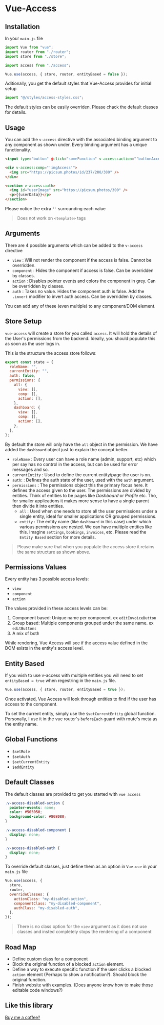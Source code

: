 # Vue-Access

## Installation

In your `main.js` file

```js
import Vue from "vue";
import router from "./router";
import store from "./store";

import access from "./access";

Vue.use(access, { store, router, entityBased = false });
```

Aditionally, you get the default styles that Vue-Access provides for initial setup

```js
import "@/styles/access-styles.css";
```

The default styles can be easily overriden. Please chack the default classes for details.

## Usage

You can add the `v-access` directive with the associated binding argument to any component as shown under. Every binding argument has a unique functionality.

```html
<input type="button" @click="someFunction" v-access:action="'buttonAccess'" />

<div v-access:comp="'imgAccess'">
  <img src="https://picsum.photos/id/237/200/300" />
</div>

<section v-access:auth>
  <img id="userImage" src="https://picsum.photos/300" />
  <p>{{userData}}</p>
</section>
```

Please notice the extra `''` surrounding each value

> Does not work on `<template>` tags

## Arguments

There are 4 possible arguments which can be added to the `v-access` directive

- `view`
  : Will not render the component if the access is false.
  Cannot be overridden.
- `component`
  : Hides the component if access is false.
  Can be overridden by classes.
- `action`
  : Disables pointer events and colors the component in grey.
  Can be overridden by classes.
- `auth`
  : Takes no value. Hides the component auth is false.
  Add the `.invert` modifier to invert auth access.
  Can be overridden by classes.

You can add any of these (even multiple) to any component/DOM element.

## Store Setup

`vue-access` will create a store for you called `access`. It will hold the details of the User's permissions from the backend. Ideally, you should populate this as soon as the user logs in.

This is the structure the access store follows:

```js
export const state = {
  roleName: "",
  currentEntity: "",
  auth: false,
  permissions: {
    all: {
      view: [],
      comp: [],
      action: [],
    },
    dashboard: {
      view: [],
      comp: [],
      action: [],
    },
  },
};
```

By default the store will only have the `all` object in the permission. We have added the `dashboard` object just to explain the concept better.

- `roleName`
  : Every user can have a role name (admin, support, etc) which per say has no control in the access, but can be used for error messages and so.
- `currentEntity`
  : Used to define the current entity/page the user is on.
- `auth`:
  : Defines the auth state of the user, used with the `auth` argument.
- `permissions`
  : The permissions object this the primary focus here. It defines the access given to the user. The permissions are divided by entities. Think of entities to be pages like _Dashboard_ or _Profile_ etc. Tho, for smaller applications it makes more sense to have a single parent then divide it into entities.
  - `all`
    : Used when one needs to store all the user permissions under a single entity, ideal for smaller applications OR grouped permissions.
  - `entity`
    : The entity name (like `dashboard` in this case) under which various permissions are nested. We can have multiple entities like this. Imagine `settings`, `bookings`, `invoices`, etc. Please read the `Entity Based` section for more details.

> Please make sure that when you populate the access store it retains the same structure as shown above.

## Permissions Values

Every entity has 3 possible access levels:

- `view`
- `component`
- `action`

The values provided in these access levels can be:

1. Component based: Unique name per component. ex `editInvoiceButton`
2. Group based: Multiple components grouped under the same name. ex `editButtons`
3. A mix of both

While rendering, Vue Access will see if the access value defined in the DOM exists in the entity's access level.

## Entity Based

If you wish to use v-access with multiple entities you will need to set `entityBased = true` when regestring in the `main.js` file.

```js
Vue.use(access, { store, router, entityBased = true });
```

Once activated, Vue Access will look through entities to find if the user has access to the component.

To set the current entity, simply use the `$setCurrentEntity` global function. Personally, I use it in the vue router's `beforeEach` guard with route's meta as the entity name.

## Global Functions

- `$setRole`
- `$setAuth`
- `$setCurrentEntity`
- `$addEntity`

## Default Classes

The default classes are provided to get you started with `vue access`

```css
.v-access-disabled-action {
  pointer-events: none;
  color: #505050;
  background-color: #808080;
}

.v-access-disabled-component {
  display: none;
}

.v-access-disabled-auth {
  display: none;
}
```

To override default classes, just define them as an option in `Vue.use` in your `main.js` file

```js
Vue.use(access, {
  store,
  router,
  overrideClasses: {
    actionClass: "my-disabled-action",
    componentClass: "my-disabled-component",
    authClass: "my-disabled-auth",
  },
});
```

> There is no class option for the `view` argument as it does not use classes and insted completely stops the rendering of a component

## Road Map

- Define custom class for a component
- Block the original function of a blocked `action` element.
- Define a way to execute specific function if the user clicks a blocked `action` element (Perhaps to show a notification?). Should block the original function.
- Finish website with examples. (Does anyone know how to make those editable code windows?)

## Like this library

[Buy me a coffee?](https://www.buymeacoffee.com/bhaskarnair2)

